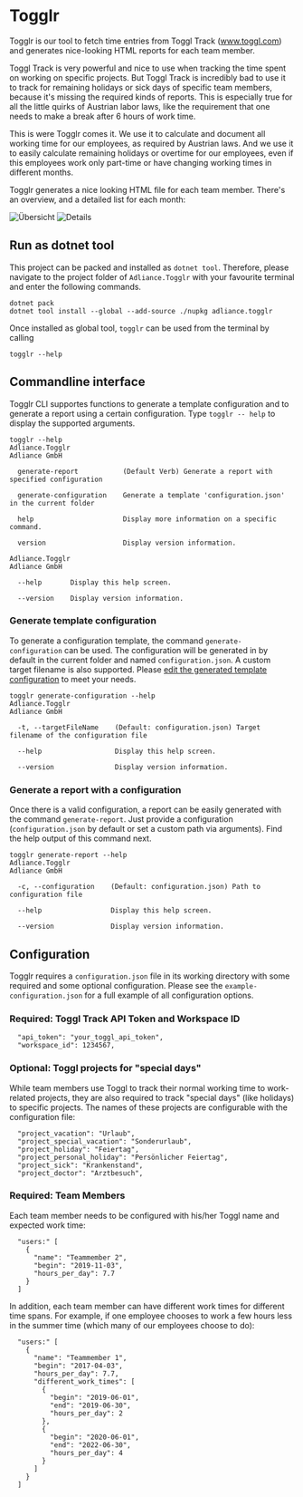 # Togglr

Togglr is our tool to fetch time entries from Toggl Track (www.toggl.com) and generates nice-looking HTML reports for each team member.

Toggl Track is very powerful and nice to use when tracking the time spent on working on specific projects. But Toggl Track is incredibly bad to use it to track for remaining holidays or sick days of specific team members, because it's missing the required kinds of reports. This is especially true for all the little quirks of Austrian labor laws, like the requirement that one needs to make a break after 6 hours of work time.

This is were Togglr comes it. We use it to calculate and document all working time for our employees, as required by Austrian laws. And we use it to easily calculate remaining holidays or overtime for our employees, even if this employees work only part-time or have changing working times in different months.

Togglr generates a nice looking HTML file for each team member. There's an overview, and a detailed list for each month:

![Übersicht](docs/overview.png)
![Details](docs/details.png)

## Run as dotnet tool

This project can be packed and installed as `dotnet tool`. Therefore, please navigate to the project folder of `Adliance.Togglr` with your favourite terminal and enter the following commands.
```
dotnet pack
dotnet tool install --global --add-source ./nupkg adliance.togglr
```

Once installed as global tool, `togglr` can be used from the terminal by calling
```
togglr --help
```

## Commandline interface
Togglr CLI supportes functions to generate a template configuration and to generate a report using a certain configuration. Type `togglr -- help` to display the supported arguments.

```
togglr --help
Adliance.Togglr
Adliance GmbH

  generate-report           (Default Verb) Generate a report with specified configuration

  generate-configuration    Generate a template 'configuration.json' in the current folder

  help                      Display more information on a specific command.

  version                   Display version information.

Adliance.Togglr
Adliance GmbH

  --help       Display this help screen.

  --version    Display version information.
```

### Generate template configuration
To generate a configuration template, the command `generate-configuration` can be used. The configuration will be generated in by default in the current folder and named `configuration.json`. A custom target filename is also supported.
Please [edit the generated template configuration](#Configuration) to meet your needs.

```
togglr generate-configuration --help
Adliance.Togglr
Adliance GmbH

  -t, --targetFileName    (Default: configuration.json) Target filename of the configuration file

  --help                  Display this help screen.

  --version               Display version information.
```

### Generate a report with a configuration
Once there is a valid configuration, a report can be easily generated with the command `generate-report`. Just provide a configuration (`configuration.json` by default or set a custom path via arguments). Find the help output of this command next.
```
togglr generate-report --help
Adliance.Togglr
Adliance GmbH

  -c, --configuration    (Default: configuration.json) Path to configuration file

  --help                 Display this help screen.

  --version              Display version information.
```

## Configuration
Togglr requires a `configuration.json` file in its working directory with some required and some optional configuration. Please see the `example-configuration.json` for a full example of all configuration options.

### Required: Toggl Track API Token and Workspace ID
```
  "api_token": "your_toggl_api_token",
  "workspace_id": 1234567,
```

### Optional: Toggl projects for "special days"
While team members use Toggl to track their normal working time to work-related projects, they are also required to track "special days" (like holidays) to specific projects. The names of these projects are configurable with the configuration file:

```
  "project_vacation": "Urlaub",
  "project_special_vacation": "Sonderurlaub",
  "project_holiday": "Feiertag",
  "project_personal_holiday": "Persönlicher Feiertag",
  "project_sick": "Krankenstand",
  "project_doctor": "Arztbesuch",
```

### Required: Team Members
Each team member needs to be configured with his/her Toggl name and expected work time:
```
  "users:" [
    {
      "name": "Teammember 2",
      "begin": "2019-11-03",
      "hours_per_day": 7.7
    }
  ]
```

In addition, each team member can have different work times for different time spans. For example, if one employee chooses to work a few hours less in the summer time (which many of our employees choose to do):
```
  "users:" [
    {
      "name": "Teammember 1",
      "begin": "2017-04-03",
      "hours_per_day": 7.7,
      "different_work_times": [
        {
          "begin": "2019-06-01",
          "end": "2019-06-30",
          "hours_per_day": 2
        },
        {
          "begin": "2020-06-01",
          "end": "2022-06-30",
          "hours_per_day": 4
        }
      ]
    }
  ]
```